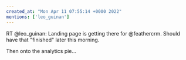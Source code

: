 ```yaml
---
created_at: "Mon Apr 11 07:55:14 +0000 2022"
mentions: ['leo_guinan']
---
```


RT @leo_guinan: Landing page is getting there for @feathercrm. Should have that "finished" later this morning.

Then onto the analytics pie…